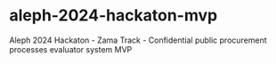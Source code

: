 # aleph-2024-hackaton-mvp
Aleph 2024 Hackaton - Zama Track - Confidential public procurement processes evaluator system MVP
